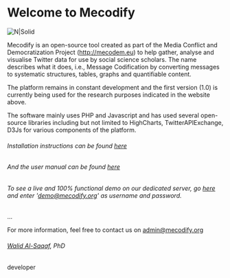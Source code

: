 # Welcome to Mecodify
![N|Solid](https://mecodify.org/images/logo3.png)

Mecodify is an open-source tool created as part of the Media Conflict and Democratization Project (http://mecodem.eu) to help gather, analyse and visualise Twitter data for use by social science scholars. The name describes what it does, i.e., Message Codification by converting messages to systematic structures, tables, graphs and quantifiable content.

The platform remains in constant development and the first version (1.0) is currently being used for the research purposes indicated in the website above.

The software mainly uses PHP and Javascript and has used several open-source libraries including but not limited to HighCharts, TwitterAPIExchange, D3Js for various components of the platform.

###### Installation instructions can be found [here](install.md)

###### And the user manual can be found [here](manual.md)

###### To see a live and 100% functional demo on our dedicated server, go [here](https://mecodify.org/demo) and enter 'demo@mecodify.org' as username and password.

...

For more information, feel free to contact us on [admin@mecodify.org](mailto:admin@mecodify.org)

###### [Walid Al-Saqaf](http://al-saqaf.se), PhD

developer
